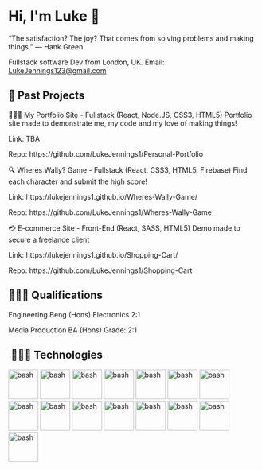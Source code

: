 <h1 font-size = "20px"> Hi, I'm Luke 👋 </h1>

“The satisfaction? The joy? That comes from solving problems and making things.”
― Hank Green

Fullstack software Dev from London, UK.
Email: LukeJennings123@gmail.com 

<h2>🔎 Past Projects</h2>

👨🏻‍🎨 My Portfolio Site - Fullstack (React, Node.JS, CSS3, HTML5)
Portfolio site made to demonstrate me, my code and my love of making things!
<p> Link: TBA </p>
<p> Repo: https://github.com/LukeJennings1/Personal-Portfolio </p>

🔍 Wheres Wally? Game - Fullstack (React, CSS3, HTML5, Firebase)
Find each character and submit the high score! 
<p> Link: https://lukejennings1.github.io/Wheres-Wally-Game/ </p>
<p> Repo: https://github.com/LukeJennings1/Wheres-Wally-Game </p>

💳 E-commerce Site - Front-End (React, SASS, HTML5)
Demo made to secure a freelance client
<p> Link: https://lukejennings1.github.io/Shopping-Cart/ </p>
<p> Repo: https://github.com/LukeJennings1/Shopping-Cart </p>

<h2> 👨🏻‍🎓 Qualifications </h2>
<p> Engineering Beng (Hons) Electronics 2:1 </p>
<p> Media Production BA (Hons) Grade: 2:1 </p>


  <h2>&nbsp;👨🏼‍💻 Technologies </h2>
<p align="left">
<img src="https://cdn.jsdelivr.net/gh/devicons/devicon/icons/css3/css3-original-wordmark.svg" alt="bash" width="60" height="60"/>
<img src="https://cdn.jsdelivr.net/gh/devicons/devicon/icons/html5/html5-original-wordmark.svg" alt="bash" width="60" height="60"/>
<img src="https://cdn.jsdelivr.net/gh/devicons/devicon/icons/javascript/javascript-plain.svg" alt="bash" width="60" height="60"/>
<img src="https://cdn.jsdelivr.net/gh/devicons/devicon/icons/react/react-original-wordmark.svg" alt="bash" width="60" height="60"/>
<img src="https://cdn.jsdelivr.net/gh/devicons/devicon/icons/nodejs/nodejs-original-wordmark.svg" alt="bash" width="60" height="60"/>
<img src="https://cdn.jsdelivr.net/gh/devicons/devicon/icons/nextjs/nextjs-line.svg" alt="bash" width="60" height="60"/>
<img src="https://cdn.jsdelivr.net/gh/devicons/devicon/icons/mongodb/mongodb-original-wordmark.svg" alt="bash" width="60" height="60"/>
<img src="https://cdn.jsdelivr.net/gh/devicons/devicon/icons/express/express-original-wordmark.svg" alt="bash" width="60" height="60"/>
<img src="https://cdn.jsdelivr.net/gh/devicons/devicon/icons/firebase/firebase-plain-wordmark.svg" alt="bash" width="60" height="60"/>          
<img src="https://cdn.jsdelivr.net/gh/devicons/devicon/icons/git/git-plain-wordmark.svg" alt="bash" width="60" height="60"/>
<img src="https://cdn.jsdelivr.net/gh/devicons/devicon/icons/npm/npm-original-wordmark.svg" alt="bash" width="60" height="60"/>
<img src="https://cdn.jsdelivr.net/gh/devicons/devicon/icons/webpack/webpack-original.svg" alt="bash" width="60" height="60"/>
<img src="https://cdn.jsdelivr.net/gh/devicons/devicon/icons/photoshop/photoshop-plain.svg" alt="bash" width="60" height="60"/>
<img src="https://cdn.jsdelivr.net/gh/devicons/devicon/icons/illustrator/illustrator-plain.svg" alt="bash" width="60" height="60"/>
<img src="https://cdn.jsdelivr.net/gh/devicons/devicon/icons/raspberrypi/raspberrypi-original.svg" alt="bash" width="60" height="60"/>


</p>
